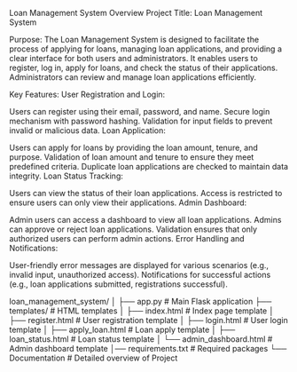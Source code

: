 Loan Management System Overview
Project Title:
Loan Management System

Purpose:
The Loan Management System is designed to facilitate the process of applying for loans, managing loan applications, and providing a clear interface for both users and administrators. It enables users to register, log in, apply for loans, and check the status of their applications. Administrators can review and manage loan applications efficiently.

Key Features:
User Registration and Login:

Users can register using their email, password, and name.
Secure login mechanism with password hashing.
Validation for input fields to prevent invalid or malicious data.
Loan Application:

Users can apply for loans by providing the loan amount, tenure, and purpose.
Validation of loan amount and tenure to ensure they meet predefined criteria.
Duplicate loan applications are checked to maintain data integrity.
Loan Status Tracking:

Users can view the status of their loan applications.
Access is restricted to ensure users can only view their applications.
Admin Dashboard:

Admin users can access a dashboard to view all loan applications.
Admins can approve or reject loan applications.
Validation ensures that only authorized users can perform admin actions.
Error Handling and Notifications:

User-friendly error messages are displayed for various scenarios (e.g., invalid input, unauthorized access).
Notifications for successful actions (e.g., loan applications submitted, registrations successful).

loan_management_system/
│
├── app.py                     # Main Flask application
├── templates/                 # HTML templates
│   ├── index.html              # Index page template
│   ├── register.html          # User registration template
│   ├── login.html             # User login template
│   ├── apply_loan.html        # Loan apply template
│   ├── loan_status.html        # Loan status template
│   └── admin_dashboard.html    # Admin dashboard template
│── requirements.txt           # Required packages
└── Documentation              # Detailed overview of Project

